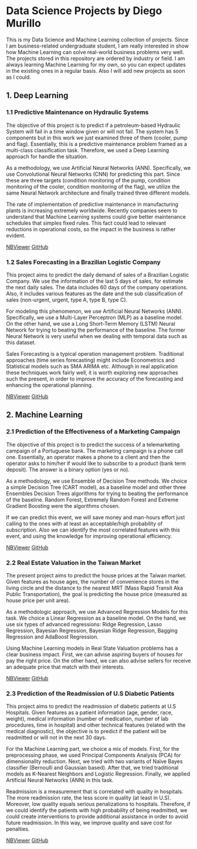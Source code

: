 # Data Science Projects by Diego Murillo

This is my Data Science and Machine Learning collection of projects. Since I am business-related undergraduate student, I am really interested in show how Machine Learning can solve real-world business problems very well.
The projects stored in this repository are ordered by industry or field. I am always learning Machine Learning for my own, so you can expect updates in the existing ones in a regular basis. Also I will add new projects as soon as I could.

## 1. Deep Learning

### 1.1 Predictive Maintenance on Hydraulic Systems 

The objective of this project is to predict if a petroleum-based Hydraulic System will fail in a time window given or will not fail. The system has 5 components but in this work we just examined three of them (cooler, pump and flag). Essentially, this is a predictive maintenance problem framed as a multi-class classification task. Therefore, we used a Deep Learning approach for handle the situation.

As a methodology, we use Artificial Neural Networks (ANN). Specifically, we use Convolutional Neural Networks (CNN) for predicting this part. Since these are three targets (condition monitoring of the pump, condition monitoring of the cooler, condition monitoring of the flag), we utilize the same Neural Network architecture and finally trained three different models.

The rate of implementation of predictive maintenance in manufacturing plants is increasing extremely worldwide. Recently companies seem to understand that Machine Learning systems could give better maintenance schedules that simples fixed rules. This fact could lead to relevant reductions in operational costs, so the impact in the business is rather evident. 

[NBViewer](https://nbviewer.jupyter.org/github/Dedox-tech/Machine-Learning-Projects/blob/master/Summarize_Maintenance.ipynb) [GitHub](https://github.com/Dedox-tech/Machine-Learning-Projects/blob/master/Summarize_Maintenance.ipynb)

### 1.2 Sales Forecasting in a Brazilian Logistic Company 

This project aims to predict the daily demand of sales of a Brazilian Logistic Company. We use the information of the last 5 days of sales, for estimate the next daily sales. The data includes 60 days of the company operations. Also, it includes various features as the date and the sub classification of sales (non-urgent, urgent, type A, type B, type C).

For modeling this phenomenon, we use Artificial Neural Networks (ANN). Specifically, we use a Multi-Layer Perceptron (MLP) as a baseline model. On the other hand, we use a Long Short-Term Memory (LSTM) Neural Network for trying to beating the performance of the baseline. The former Neural Network is very useful when we dealing with temporal data such as this dataset.

Sales Forecasting is a typical operation management problem. Traditional approaches (time series forecasting) might include Econometrics and Statistical models such as SMA ARIMA etc. Although in real application these techniques work fairly well, it is worth exploring new approaches such the present, in order to improve the accuracy of the forecasting and enhancing the operational planning. 

[NBViewer](https://nbviewer.jupyter.org/github/Dedox-tech/Machine-Learning-Projects/blob/master/Sales_LSTM.ipynb) [GitHub](https://github.com/Dedox-tech/Machine-Learning-Projects/blob/master/Sales_LSTM.ipynb)

## 2. Machine Learning 

### 2.1 Prediction of the Effectiveness of a Marketing Campaign 

The objective of this project is to predict the success of a telemarketing campaign of a Portuguese bank. The marketing campaign is a phone call one. Essentially, an operator makes a phone to a client and then the operator asks to him/her if would like to subscribe to a product (bank term deposit). The answer is a binary option (yes or no).

As a methodology, we use Ensemble of Decision Tree methods. We choice a simple Decision Tree (CART model), as a baseline model and other three Ensembles Decision Trees algorithms for trying to beating the performance of the baseline. Random Forest, Extremely Random Forest and Extreme Gradient Boosting were the algorithms chosen.

If we can predict this event, we will save money and man-hours effort just calling to the ones with at least an acceptable/high probability of subscription. Also we can identify the most correlated features with this event, and using the knowledge for improving operational efficiency.

[NBViewer](https://nbviewer.jupyter.org/github/Dedox-tech/Machine-Learning-Projects/blob/master/marketing_analysis.ipynb) [GitHub](https://github.com/Dedox-tech/Machine-Learning-Projects/blob/master/marketing_analysis.ipynb)

### 2.2 Real Estate Valuation in the Taiwan Market 

The present project aims to predict the house prices at the Taiwan market. Given features as house ages, the number of convenience stores in the living circle and the distance to the nearest MRT (Mass Rapid Transit Aka Public Transportation), the goal is predicting the house price (measured as house price per unit area).

As a methodologic approach, we use Advanced Regression Models for this task. We choice a Linear Regression as a baseline model. On the hand, we use six types of advanced regressions: Ridge Regression, Lasso Regression, Bayesian Regression, Bayesian Ridge Regression, Bagging Regression and AdaBoost Regression. 

Using Machine Learning models in Real State Valuation problems has a clear business impact. First, we can advise aspiring buyers of houses for pay the right price. On the other hand, we can also advise sellers for receive an adequate price that match with their interests.

[NBViewer](https://nbviewer.jupyter.org/github/Dedox-tech/Machine-Learning-Projects/blob/master/Real_estate_2.ipynb) [GitHub](https://github.com/Dedox-tech/Machine-Learning-Projects/blob/master/Real_estate_2.ipynb)

### 2.3 Prediction of the Readmission of U.S Diabetic Patients 

This project aims to predict the readmission of diabetic patients at U.S Hospitals. Given features as a patient information (age, gender, race, weight), medical information (number of medication, number of lab procedures, time in hospital) and other technical features (related with the medical diagnostic), the objective is to predict if the patient will be readmitted or will not in the next 30 days.

For the Machine Learning part, we choice a mix of models. First, for the preprocessing phase, we used Principal Components Analysis (PCA) for dimensionality reduction. Next, we tried with two variants of Naïve Bayes classifier (Bernoulli and Gaussian based). After that, we tried traditional models as K-Nearest Neighbors and Logistic Regression. Finally, we applied Artificial Neural Networks (ANN) in this task.

Readmission is a measurement that is correlated with quality in hospitals. The more readmission rate, the less score in quality (at least in U.S). Moreover, low quality equals serious penalizations to hospitals. Therefore, if we could identify the patients with high probability of being readmitted, we could create interventions to provide additional assistance in order to avoid future readmission. In this way, we improve quality and save cost for penalties.  

[NBViewer](https://nbviewer.jupyter.org/github/Dedox-tech/Machine-Learning-Projects/blob/master/Healthcare.ipynb) [GitHub](https://github.com/Dedox-tech/Machine-Learning-Projects/blob/master/Healthcare.ipynb)
